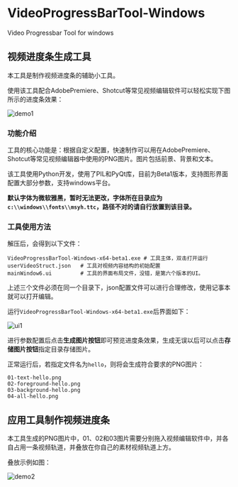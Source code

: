 # VideoProgressBarTool-Windows
Video Progressbar Tool for windows

## 视频进度条生成工具

本工具是制作视频进度条的辅助小工具。

使用该工具配合AdobePremiere、Shotcut等常见视频编辑软件可以轻松实现下图所示的进度条效果：

![demo1](demo1.jpg)

### 功能介绍

工具的核心功能是：根据自定义配置，快速制作可以用在AdobePremiere、Shotcut等常见视频编辑器中使用的PNG图片。图片包括前景、背景和文本。

该工具使用Python开发，使用了PIL和PyQt库，目前为Beta1版本，支持图形界面配置大部分参数，支持windows平台。

**默认字体为微软雅黑，暂时无法更改，字体所在目录应为`c:\\windows\\fonts\\msyh.ttc`，路径不对的请自行放置到该目录。**

### 工具使用方法

解压后，会得到以下文件：

```shell
VideoProgressBarTool-Windows-x64-beta1.exe # 工具主体，双击打开运行
userVideoStruct.json   # 工具对视频内容结构的初始配置
mainWindow6.ui         # 工具的界面布局文件，没错，是第六个版本的UI。
```

上述三个文件必须在同一个目录下，json配置文件可以进行合理修改，使用记事本就可以打开编辑。

运行`VideoProgressBarTool-Windows-x64-beta1.exe`后界面如下：

![ui1](ui1.jpg)

进行参数配置后点击**生成图片按钮**即可预览进度条效果，生成无误以后可以点击**存储图片按钮**指定目录存储图片。

正常运行后，若指定文件名为`hello`，则将会生成符合要求的PNG图片：

```shell
01-text-hello.png
02-foreground-hello.png
03-background-hello.png
04-all-hello.png
```

## 应用工具制作视频进度条

本工具生成的PNG图片中，01、02和03图片需要分别拖入视频编辑软件中，并各自占用一条视频轨道，并叠放在你自己的素材视频轨道上方。

叠放示例如图：

![demo2](demo2.jpg)

